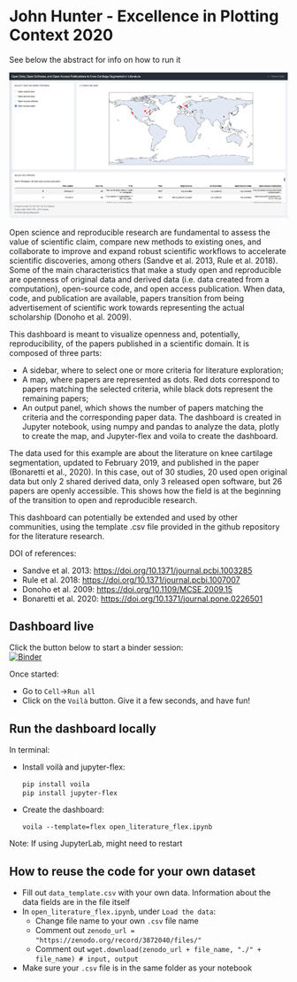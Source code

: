 # John Hunter - Excellence in Plotting Context 2020  

See below the abstract for info on how to run it

![](viz_hunter.png) 



Open science and reproducible research are fundamental to assess the value of scientific claim, compare new methods to existing ones, and collaborate to improve and expand robust scientific workflows to accelerate scientific discoveries, among others (Sandve et al. 2013, Rule et al. 2018). Some of the main characteristics that make a study open and reproducible are openness of original data and derived data (i.e. data created from a computation), open-source code, and open access publication. When data, code, and publication are available, papers transition from being advertisement of scientific work towards representing the actual scholarship (Donoho et al. 2009). 
 
This dashboard is meant to visualize openness and, potentially, reproducibility, of the papers published in a scientific domain. It is composed of three parts: 
-	A sidebar, where to select one or more criteria for literature exploration;
-	A map, where papers are represented as dots. Red dots correspond to papers matching the selected criteria, while black dots represent the remaining papers;
-	An output panel, which shows the number of papers matching the criteria and the corresponding paper data.
The dashboard is created in Jupyter notebook, using numpy and pandas to analyze the data, plotly to create the map, and Jupyter-flex and voila to create the dashboard. 

The data used for this example are about the literature on knee cartilage segmentation, updated to February 2019, and published in the paper (Bonaretti et al., 2020). In this case, out of 30 studies, 20 used open original data but only 2 shared derived data, only 3 released open software, but 26 papers are openly accessible. This shows how the field is at the beginning of the transition to open and reproducible research.

This dashboard can potentially be extended and used by other communities, using the template .csv file provided in the github repository for the literature research. 

DOI of references:  
- Sandve et al. 2013: https://doi.org/10.1371/journal.pcbi.1003285  
- Rule et al. 2018: https://doi.org/10.1371/journal.pcbi.1007007  
- Donoho et al. 2009: https://doi.org/10.1109/MCSE.2009.15  
- Bonaretti et al. 2020: https://doi.org/10.1371/journal.pone.0226501  

## Dashboard live
Click the button below to start a binder session:  
[![Binder](https://mybinder.org/badge_logo.svg)](https://mybinder.org/v2/gh/sbonaretti/Hunter_viz_2020/master?filepath=open_literature_flex.ipynb)

Once started:
- Go to `Cell`->`Run all`
- Click on the `Voilà` button.
Give it a few seconds, and have fun!

## Run the dashboard locally 
In terminal:
- Install voilà and jupyter-flex:  
  ```
  pip install voila
  pip install jupyter-flex
  ```
- Create the dashboard:
  ```
  voila --template=flex open_literature_flex.ipynb 
  ```
Note: If using JupyterLab, might need to restart
  
## How to reuse the code for your own dataset
- Fill out `data_template.csv` with your own data. Information about the data fields are in the file itself  
- In `open_literature_flex.ipynb`, under `Load the data`:
  - Change file name to your own `.csv` file name  
  - Comment out `zenodo_url = "https://zenodo.org/record/3872040/files/"`
  - Comment out `wget.download(zenodo_url + file_name, "./" + file_name) # input, output`
- Make sure your `.csv` file is in the same folder as your notebook


